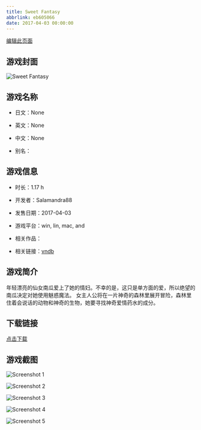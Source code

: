 ```yaml
---
title: Sweet Fantasy
abbrlink: eb605066
date: 2017-04-03 00:00:00
---
```

[编辑此页面](https://github.com/ACG-3/ADV3-source/blob/main/source/_posts/Sweet%20Fantasy.md)

## 游戏封面

![Sweet Fantasy](https://pan.timero.xyz/d/onedrive/img_lib_001/Sweet%20Fantasy_cover.avif)


## 游戏名称

- 日文：None
- 英文：None
- 中文：None

- 别名：


## 游戏信息

- 时长：1.17 h
- 开发者：Salamandra88
- 发售日期：2017-04-03
- 游戏平台：win, lin, mac, and
- 相关作品：

- 相关链接：[vndb](https://vndb.org/v21080)


## 游戏简介

年轻漂亮的仙女南瓜爱上了她的情妇。不幸的是，这只是单方面的爱，所以绝望的南瓜决定对她使用魅惑魔法。
女主人公将在一片神奇的森林里展开冒险，森林里住着会说话的动物和神奇的生物，她要寻找神奇爱情药水的成分。




## 下载链接

[点击下载](https://pan.timero.xyz/onedrive/adv_lib_001/Sweet%20Fantasy)


## 游戏截图


![Screenshot 1](https://pan.timero.xyz/d/onedrive/img_lib_001/Sweet%20Fantasy_Screenshot_1.avif)

![Screenshot 2](https://pan.timero.xyz/d/onedrive/img_lib_001/Sweet%20Fantasy_Screenshot_2.avif)

![Screenshot 3](https://pan.timero.xyz/d/onedrive/img_lib_001/Sweet%20Fantasy_Screenshot_3.avif)

![Screenshot 4](https://pan.timero.xyz/d/onedrive/img_lib_001/Sweet%20Fantasy_Screenshot_4.avif)

![Screenshot 5](https://pan.timero.xyz/d/onedrive/img_lib_001/Sweet%20Fantasy_Screenshot_5.avif)

